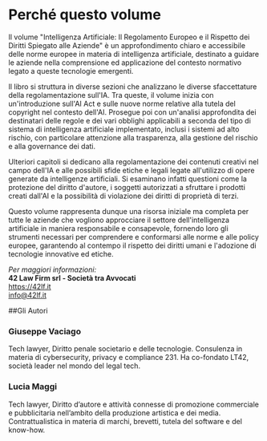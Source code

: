 # Perché questo volume

Il volume "Intelligenza Artificiale: Il Regolamento Europeo e il Rispetto dei Diritti Spiegato alle Aziende" è un approfondimento chiaro e accessibile delle norme europee in materia di intelligenza artificiale, destinato a guidare le aziende nella comprensione ed applicazione del contesto normativo legato a queste tecnologie emergenti. 

Il libro si struttura in diverse sezioni che analizzano le diverse sfaccettature della regolamentazione sull'IA. Tra queste, il volume inizia con un'introduzione sull'AI Act e sulle nuove norme relative alla tutela del copyright nel contesto dell'AI. Prosegue poi con un'analisi approfondita dei destinatari delle regole e dei vari obblighi applicabili a seconda del tipo di sistema di intelligenza artificiale implementato, inclusi i sistemi ad alto rischio, con particolare attenzione alla trasparenza, alla gestione del rischio e alla governance dei dati.

Ulteriori capitoli si dedicano alla regolamentazione dei contenuti creativi nel campo dell'IA e alle possibili sfide etiche e legali legate all'utilizzo di opere generate da intelligenze artificiali. Si esaminano infatti questioni come la protezione del diritto d'autore, i soggetti autorizzati a sfruttare i prodotti creati dall'AI e la possibilità di violazione dei diritti di proprietà di terzi.

Questo volume rappresenta dunque una risorsa iniziale ma completa per tutte le aziende che vogliono approcciare il settore dell'intelligenza artificiale in maniera responsabile e consapevole, fornendo loro gli strumenti necessari per comprendere e conformarsi alle norme e alle policy europee, garantendo al contempo il rispetto dei diritti umani e l'adozione di tecnologie innovative ed etiche.

*Per maggiori informazioni:*  
**42 Law Firm srl - Società tra Avvocati**  
https://42lf.it  
info@42lf.it


##Gli Autori

### Giuseppe Vaciago
Tech lawyer, Diritto penale societario e delle tecnologie. Consulenza in materia di cybersecurity, privacy e compliance 231. Ha co-fondato LT42, società leader nel mondo del legal tech.

### Lucia Maggi
Tech lawyer, Diritto d’autore e attività connesse di promozione commerciale e pubblicitaria nell’ambito della produzione artistica e dei media. Contrattualistica in materia di marchi, brevetti, tutela del software e del know-how.